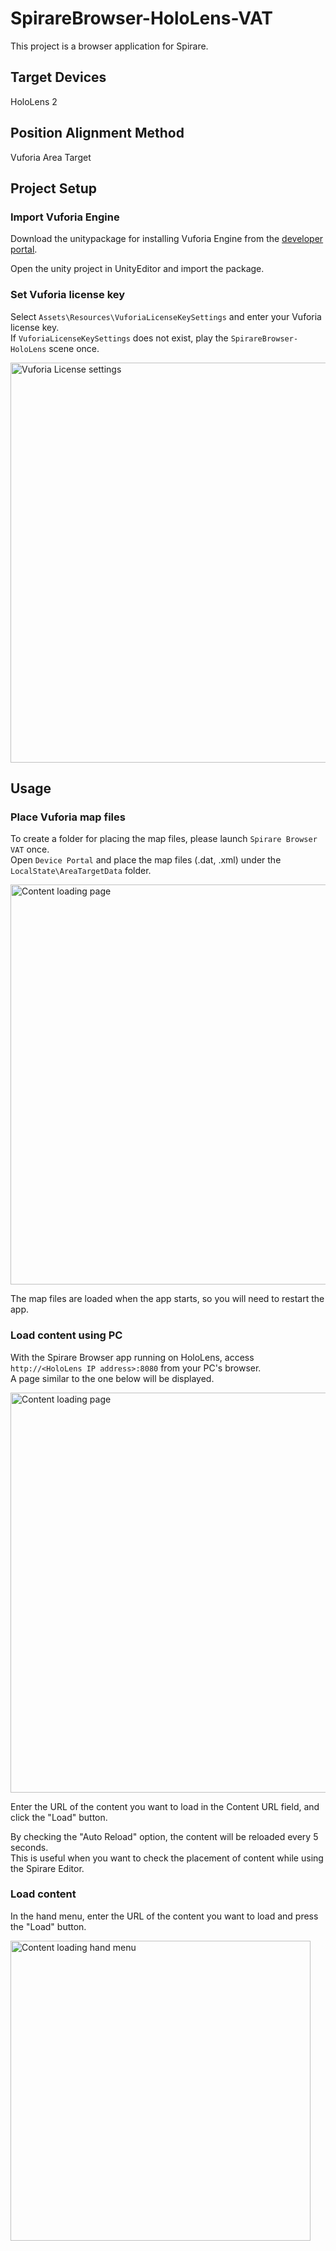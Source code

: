 # SpirareBrowser-HoloLens-VAT

This project is a browser application for Spirare.

## Target Devices

HoloLens 2

## Position Alignment Method

Vuforia Area Target

## Project Setup

### Import Vuforia Engine
Download the unitypackage for installing Vuforia Engine from the [developer portal](https://developer.vuforia.com/downloads/SDK).

Open the unity project in UnityEditor and import the package.

### Set Vuforia license key
Select `Assets\Resources\VuforiaLicenseKeySettings` and enter your Vuforia license key.  
If `VuforiaLicenseKeySettings` does not exist, play the `SpirareBrowser-HoloLens` scene once.

<img width="640" alt="Vuforia License settings" src="https://user-images.githubusercontent.com/4415085/230548660-7d367480-27a6-4cf4-827c-7b960c197378.png">

## Usage

### Place Vuforia map files

To create a folder for placing the map files, please launch `Spirare Browser VAT` once.  
Open `Device Portal` and place the map files (.dat, .xml) under the `LocalState\AreaTargetData` folder.

<img width="640" alt="Content loading page" src="https://user-images.githubusercontent.com/4415085/230549728-818096a9-0350-4f4f-8a1d-624f6920a7a2.png">

The map files are loaded when the app starts, so you will need to restart the app.

### Load content using PC
With the Spirare Browser app running on HoloLens, access `http://<HoloLens IP address>:8080` from your PC's browser.  
A page similar to the one below will be displayed.

<img width="640" alt="Content loading page" src="https://user-images.githubusercontent.com/4415085/230544381-522260c0-b6ff-4da2-89df-88c67ec966fd.png">

Enter the URL of the content you want to load in the Content URL field, and click the "Load" button.

By checking the "Auto Reload" option, the content will be reloaded every 5 seconds.  
This is useful when you want to check the placement of content while using the Spirare Editor.

### Load content
In the hand menu, enter the URL of the content you want to load and press the "Load" button.

<img width="480" alt="Content loading hand menu" src="https://user-images.githubusercontent.com/4415085/230544480-6fd7013f-794d-40a9-8fd8-81d98e46da8b.png">

